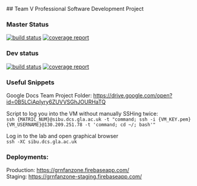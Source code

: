 ## Team V Professional Software Development Project

### Master Status
[![build status](https://gitlab.com/cluskii/GRNFanZone/badges/master/build.svg)](https://gitlab.com/cluskii/GRNFanZone/commits/master)
[![coverage report](https://gitlab.com/cluskii/GRNFanZone/badges/master/coverage.svg)](https://gitlab.com/cluskii/GRNFanZone/commits/master)

### Dev status
[![build status](https://gitlab.com/cluskii/GRNFanZone/badges/dev/build.svg)](https://gitlab.com/cluskii/GRNFanZone/commits/dev)
[![coverage report](https://gitlab.com/cluskii/GRNFanZone/badges/dev/coverage.svg)](https://gitlab.com/cluskii/GRNFanZone/commits/dev)



### Useful Snippets

Google Docs Team Project Folder:
    https://drive.google.com/open?id=0B5LCiApIyry6ZUVVSGhJOURHaTQ

Script to log you into the VM without manually SSHing twice:  
   ```ssh {MATRIC_NUM}@sibu.dcs.gla.ac.uk -t "command; ssh -i {VM_KEY.pem} {VM_USERNAME}@130.209.251.78 -t 'command; cd ~/; bash'"```

Log in to the lab and open graphical browser  
    ```ssh -XC sibu.dcs.gla.ac.uk```


### Deployments:
Production:   https://grnfanzone.firebaseapp.com/  
Staging:      https://grnfanzone-staging.firebaseapp.com/

